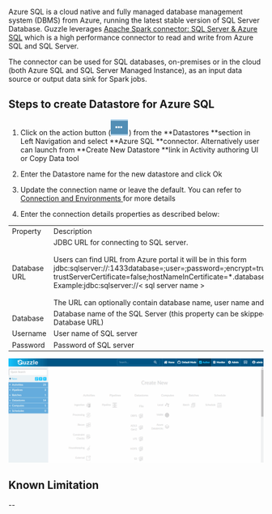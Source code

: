 Azure SQL is a cloud native and fully managed database management system (DBMS) from Azure, running the latest stable version of SQL Server Database. Guzzle leverages [Apache Spark connector: SQL Server & Azure SQL](https://docs.microsoft.com/en-us/sql/connect/spark/connector?view=sql-server-ver15) which is a high performance connector to read and write from Azure SQL and SQL Server. 

The connector can be used for SQL databases, on-premises or in the cloud (both Azure SQL and SQL Server Managed Instance), as an input data source or output data sink for Spark jobs.

## Steps to create Datastore  for Azure SQL

1. Click on the action button (![image alt text](/img/docs/how-to-guides/datastores/action_button.png)) from the **Datastores **section in Left Navigation and select **Azure SQL **connector. Alternatively user can launch from **Create New Datastore **link in Activity authoring UI or Copy Data tool


2. Enter the Datastore name for the new datastore and click Ok

3. Update the connection name or leave the default. You can refer to [Connection and Environments ](http://http) for more details

4. Enter the connection details properties as described below:

||||
|--- |--- |--- |
|Property|Description|Required|
|Database URL|JDBC URL for connecting to SQL server.<br /><br />Users can find URL from Azure portal it will be in this form jdbc:sqlserver://:1433database=;user=;password=;encrypt=true;<br />trustServerCertificate=false;hostNameInCertificate=*.database.windows.net;loginTimeout=30;<br />Example:jdbc:sqlserver://&lt; sql server name &gt;<br /><br />The URL can optionally contain database name, user name and other connection properties.|Yes|
|Database|Database name of the  SQL Server (this property can be skipped if its specified as part of Database URL)|yes|
|Username|User name of SQL server|yes|
|Password|Password of SQL server|yes|


![image alt text](/img/docs/how-to-guides/datastores/azure_sql_1.gif)

## Known Limitation

--


